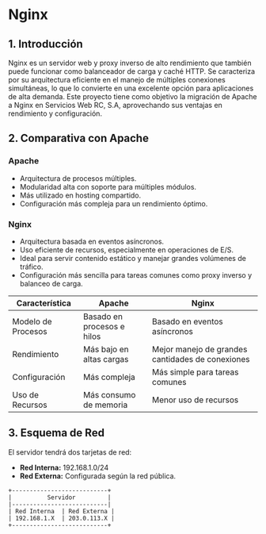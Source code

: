 # Nginx

## 1. Introducción
Nginx es un servidor web y proxy inverso de alto rendimiento que también puede funcionar como balanceador de carga y caché HTTP. Se caracteriza por su arquitectura eficiente en el manejo de múltiples conexiones simultáneas, lo que lo convierte en una excelente opción para aplicaciones de alta demanda. Este proyecto tiene como objetivo la migración de Apache a Nginx en Servicios Web RC, S.A, aprovechando sus ventajas en rendimiento y configuración.

## 2. Comparativa con Apache
### Apache
- Arquitectura de procesos múltiples.
- Modularidad alta con soporte para múltiples módulos.
- Más utilizado en hosting compartido.
- Configuración más compleja para un rendimiento óptimo.

### Nginx
- Arquitectura basada en eventos asíncronos.
- Uso eficiente de recursos, especialmente en operaciones de E/S.
- Ideal para servir contenido estático y manejar grandes volúmenes de tráfico.
- Configuración más sencilla para tareas comunes como proxy inverso y balanceo de carga.

| Característica      | Apache                            | Nginx                              |
|---------------------|-----------------------------------|------------------------------------|
| Modelo de Procesos  | Basado en procesos e hilos        | Basado en eventos asíncronos       |
| Rendimiento         | Más bajo en altas cargas          | Mejor manejo de grandes cantidades de conexiones |
| Configuración       | Más compleja                      | Más simple para tareas comunes     |
| Uso de Recursos     | Más consumo de memoria            | Menor uso de recursos              |

## 3. Esquema de Red
El servidor tendrá dos tarjetas de red:
- **Red Interna:** 192.168.1.0/24
- **Red Externa:** Configurada según la red pública.

```plaintext
+---------------------------+
|          Servidor         |
|---------------------------|
| Red Interna  | Red Externa |
| 192.168.1.X  | 203.0.113.X |
+---------------------------+

